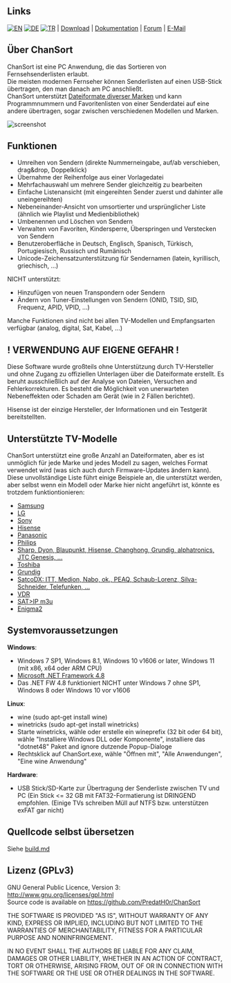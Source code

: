 Links
-----
[![EN](https://chansort.com/img/flag_en.png)](https://github.com/PredatH0r/ChanSort/blob/master/readme.md)
[![DE](https://chansort.com/img/flag_de.png)](https://github.com/PredatH0r/ChanSort/blob/master/readme_de.md)
[![TR](https://chansort.com/img/flag_tr.png)](https://github.com/PredatH0r/ChanSort/blob/master/readme_tr-TR.md) |
[Download](https://github.com/PredatH0r/ChanSort/releases) | 
[Dokumentation](https://github.com/PredatH0r/ChanSort/wiki/Home-(de)) |
[Forum](https://github.com/PredatH0r/ChanSort/issues) | 
[E-Mail](mailto:horst@beham.biz)

Über ChanSort
--------------
ChanSort ist eine PC Anwendung, die das Sortieren von Fernsehsenderlisten erlaubt.  
Die meisten modernen Fernseher können Senderlisten auf einen USB-Stick übertragen, den man danach am PC anschließt.  
ChanSort unterstützt [Dateiformate diverser Marken](#unterstützte-tv-modelle) und kann Programmnummern und Favoritenlisten
von einer Senderdatei auf eine andere übertragen, sogar zwischen verschiedenen Modellen und Marken.

![screenshot](http://beham.biz/chansort/ChanSort-de.png)

Funktionen
--------
- Umreihen von Sendern (direkte Nummerneingabe, auf/ab verschieben, drag&drop, Doppelklick)
- Übernahme der Reihenfolge aus einer Vorlagedatei
- Mehrfachauswahl um mehrere Sender gleichzeitig zu bearbeiten
- Einfache Listenansicht (mit eingereihten Sender zuerst und dahinter alle uneingereihten)
- Nebeneinander-Ansicht von umsortierter und ursprünglicher Liste (ähnlich wie Playlist und Medienbibliothek)
- Umbenennen und Löschen von Sendern
- Verwalten von Favoriten, Kindersperre, Überspringen und Verstecken von Sendern
- Benutzeroberfläche in Deutsch, Englisch, Spanisch, Türkisch, Portugiesisch, Russisch und Rumänisch
- Unicode-Zeichensatzunterstützung für Sendernamen (latein, kyrillisch, griechisch, ...)

NICHT unterstützt:
- Hinzufügen von neuen Transpondern oder Sendern
- Ändern von Tuner-Einstellungen von Sendern (ONID, TSID, SID, Frequenz, APID, VPID, ...)

Manche Funktionen sind nicht bei allen TV-Modellen und Empfangsarten verfügbar (analog, digital, Sat, Kabel, ...)

! VERWENDUNG AUF EIGENE GEFAHR !
------------------------
Diese Software wurde großteils ohne Unterstützung durch TV-Hersteller und ohne Zugang zu offiziellen
Unterlagen über die Dateiformate erstellt. Es beruht ausschließlich auf der Analyse von Dateien, Versuchen and Fehlerkorrekturen.
Es besteht die Möglichkeit von unerwarteten Nebeneffekten oder Schaden am Gerät (wie in 2 Fällen berichtet).

Hisense ist der einzige Hersteller, der Informationen und ein Testgerät bereitstellten.

Unterstützte TV-Modelle 
---------------------
ChanSort unterstützt eine große Anzahl an Dateiformaten, aber es ist unmöglich für jede Marke und jedes Modell zu
sagen, welches Format verwendet wird (was sich auch durch Firmware-Updates ändern kann).  
Diese unvollständige Liste führt einige Beispiele an, die unterstützt werden, aber selbst wenn ein Modell oder Marke
hier nicht angeführt ist, könnte es trotzdem funktiontionieren:
- [Samsung](source/fileformats_de.md#samsung)
- [LG](source/fileformats_de.md#lg)
- [Sony](source/fileformats_de.md#sony)
- [Hisense](source/fileformats_de.md#hisense)
- [Panasonic](source/fileformats_de.md#panasonic)
- [Philips](source/fileformats_de.md#philips)
- [Sharp, Dyon, Blaupunkt, Hisense, Changhong, Grundig, alphatronics, JTC Genesis, ...](source/fileformats_de.md#sharp)
- [Toshiba](source/fileformats_de.md#toshiba)
- [Grundig](source/fileformats_de.md#grundig)
- [SatcoDX: ITT, Medion, Nabo, ok., PEAQ, Schaub-Lorenz, Silva-Schneider, Telefunken, ...](source/fileformats_de.md#satcodx)
- [VDR](source/fileformats_de.md#vdr)
- [SAT>IP m3u](source/fileformats_de.md#m3u)
- [Enigma2](source/fileformats_de.md#enigma2)

Systemvoraussetzungen
-------------------
**Windows**:  
- Windows 7 SP1, Windows 8.1, Windows 10 v1606 or later, Windows 11 (mit x86, x64 oder ARM CPU)
- [Microsoft .NET Framework 4.8](https://dotnet.microsoft.com/download/dotnet-framework)  
- Das .NET FW 4.8 funktioniert NICHT unter Windows 7 ohne SP1, Windows 8 oder Windows 10 vor v1606

**Linux**:  
- wine (sudo apt-get install wine)
- winetricks (sudo apt-get install winetricks)
- Starte winetricks, wähle oder erstelle ein wineprefix (32 bit oder 64 bit), wähle
  "Installiere Windows DLL oder Komponente", installiere das "dotnet48" Paket and ignore dutzende Popup-Dialoge
- Rechtsklick auf ChanSort.exe, wähle "Öffnen mit", "Alle Anwendungen", "Eine wine Anwendung"

**Hardware**:  
- USB Stick/SD-Karte zur Übertragung der Senderliste zwischen TV und PC (Ein Stick <= 32 GB mit FAT32-Formatierung
ist DRINGEND empfohlen. (Einige TVs schreiben Müll auf NTFS bzw. unterstützen exFAT gar nicht)

Quellcode selbst übersetzen
-----------------
Siehe [build.md](source/build.md)

Lizenz (GPLv3)
---------------
GNU General Public Licence, Version 3: http://www.gnu.org/licenses/gpl.html  
Source code is available on https://github.com/PredatH0r/ChanSort

THE SOFTWARE IS PROVIDED "AS IS", WITHOUT WARRANTY OF ANY KIND,
EXPRESS OR IMPLIED, INCLUDING BUT NOT LIMITED TO THE WARRANTIES OF
MERCHANTABILITY, FITNESS FOR A PARTICULAR PURPOSE AND NONINFRINGEMENT.

IN NO EVENT SHALL THE AUTHORS BE LIABLE FOR ANY CLAIM, DAMAGES OR
OTHER LIABILITY, WHETHER IN AN ACTION OF CONTRACT, TORT OR OTHERWISE,
ARISING FROM, OUT OF OR IN CONNECTION WITH THE SOFTWARE OR THE USE OR
OTHER DEALINGS IN THE SOFTWARE.
